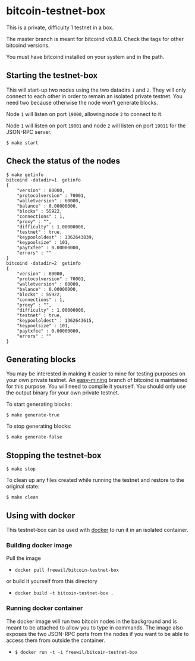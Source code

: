 # bitcoin-testnet-box

This is a private, difficulty 1 testnet in a box.

The master branch is meant for bitcoind v0.8.0. 
Check the tags for other bitcoind versions.

You must have bitcoind installed on your system and in the path.

## Starting the testnet-box

This will start-up two nodes using the two datadirs `1` and `2`. They
will only connect to each other in order to remain an isolated private testnet.
You need two because otherwise the node won't generate blocks.

Node `1` will listen on port `19000`, allowing node `2` to connect to it.

Node `1` will listen on port `19001` and node `2` will listen on port `19011` 
for the JSON-RPC server.


```
$ make start
```

## Check the status of the nodes

```
$ make getinfo
bitcoind -datadir=1  getinfo
{
    "version" : 80000,
    "protocolversion" : 70001,
    "walletversion" : 60000,
    "balance" : 0.00000000,
    "blocks" : 55922,
    "connections" : 1,
    "proxy" : "",
    "difficulty" : 1.00000000,
    "testnet" : true,
    "keypoololdest" : 1362643839,
    "keypoolsize" : 101,
    "paytxfee" : 0.00000000,
    "errors" : ""
}
bitcoind -datadir=2  getinfo
{
    "version" : 80000,
    "protocolversion" : 70001,
    "walletversion" : 60000,
    "balance" : 0.00000000,
    "blocks" : 55922,
    "connections" : 1,
    "proxy" : "",
    "difficulty" : 1.00000000,
    "testnet" : true,
    "keypoololdest" : 1362643615,
    "keypoolsize" : 101,
    "paytxfee" : 0.00000000,
    "errors" : ""
}
```

## Generating blocks

You may be interested in making it easier to mine for testing purposes
on your own private testnet.
An [easy-mining](https://github.com/freewil/bitcoin/tree/easy-mining)
branch of bitcoind is maintained for this purpose. You will need to
compile it yourself. You should only use the output binary for your own
private testnet.

To start generating blocks:

```
$ make generate-true
```
  
To stop generating blocks:

```
$ make generate-false
```
  
## Stopping the testnet-box
  
```
$ make stop
```
  
To clean up any files created while running the testnet and restore to the 
original state:

```
$ make clean
```

## Using with docker
This testnet-box can be used with [docker](https://www.docker.io/) to run it in
an isolated container.

### Building docker image

Pull the image
  * `docker pull freewil/bitcoin-testnet-box`
  
or build it yourself from this directory
  * `docker build -t bitcoin-testnet-box .`
  
### Running docker container
The docker image will run two bitcoin nodes in the background and is meant to be
attached to allow you to type in commands. The image also exposes
the two JSON-RPC ports from the nodes if you want to be able to access them
from outside the container.

* `$ docker run -t -i freewil/bitcoin-testnet-box`
